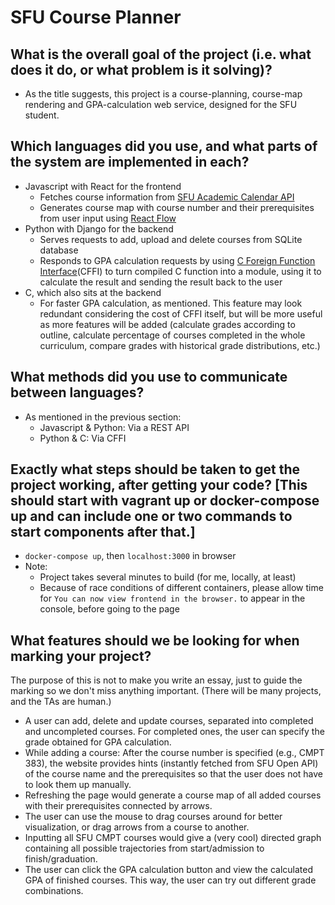 # SFU Course Planner

## What is the overall goal of the project (i.e. what does it do, or what problem is it solving)?
- As the title suggests, this project is a course-planning, course-map rendering and GPA-calculation web service, designed for the SFU student.

## Which languages did you use, and what parts of the system are implemented in each?
- Javascript with React for the frontend
    - Fetches course information from [SFU Academic Calendar API](http://www.sfu.ca/data-hub/docs/academic-calendar.html)
    - Generates course map with course number and their prerequisites from user input using [React Flow](https://reactflow.dev/)
- Python with Django for the backend
    - Serves requests to add, upload and delete courses from SQLite database
    - Responds to GPA calculation requests by using [C Foreign Function Interface](https://cffi.readthedocs.io/en/latest/)(CFFI) to turn compiled C function into a module, using it to calculate the result and sending the result back to the user
- C, which also sits at the backend
    - For faster GPA calculation, as mentioned. This feature may look redundant considering the cost of CFFI itself, but will be more useful as more features will be added (calculate grades according to outline, calculate percentage of courses completed in the whole curriculum, compare grades with historical grade distributions, etc.)

## What methods did you use to communicate between languages?
- As mentioned in the previous section:
    - Javascript & Python: Via a REST API
    - Python & C: Via CFFI

## Exactly what steps should be taken to get the project working, after getting your code? [This should start with vagrant up or docker-compose up and can include one or two commands to start components after that.]
- `docker-compose up`, then `localhost:3000` in browser
- Note:
    - Project takes several minutes to build (for me, locally, at least)
    - Because of race conditions of different containers, please allow time for `You can now view frontend in the browser.` to appear in the console, before going to the page

## What features should we be looking for when marking your project?
The purpose of this is not to make you write an essay, just to guide the marking so we don't miss anything important. (There will be many projects, and the TAs are human.)
- A user can add, delete and update courses, separated into completed and uncompleted courses. For completed ones, the user can specify the grade obtained for GPA calculation.
- While adding a course: After the course number is specified (e.g., CMPT 383), the website provides hints (instantly fetched from SFU Open API) of the course name and the prerequisites so that the user does not have to look them up manually.
- Refreshing the page would generate a course map of all added courses with their prerequisites connected by arrows.
- The user can use the mouse to drag courses around for better visualization, or drag arrows from a course to another. 
- Inputting all SFU CMPT courses would give a (very cool) directed graph containing all possible trajectories from start/admission to finish/graduation.
- The user can click the GPA calculation button and view the calculated GPA of finished courses. This way, the user can try out different grade combinations.